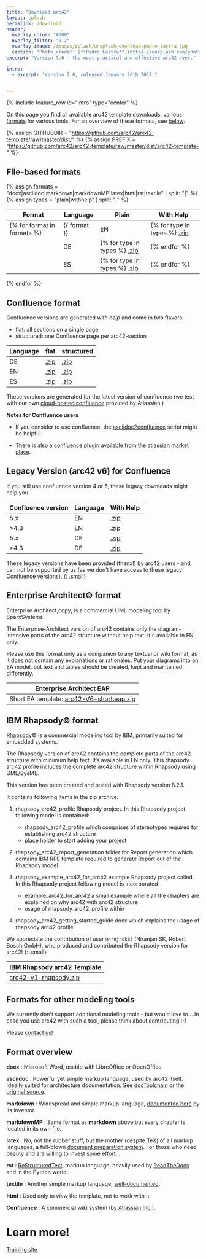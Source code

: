 ```yaml
---
title: "Download arc42"
layout: splash
permalink: /download
header:
  overlay_color: "#000"
  overlay_filter: "0.2"
  overlay_image: /images/splash/unsplash-download-pedro-lastra.jpg
  caption: "Photo credit: [**Pedro Lastra**](https://unsplash.com/photos/5g8dJvtYRYA/)"
excerpt: "Version 7.0 - the most practical and effective arc42 ever."

intro:
  - excerpt: "Version 7.0, released January 20th 2017."


---
```


{% include feature_row id="intro" type="center" %}

<!--
{% include toc %}
-->

On this page you find all available arc42 template downloads,
various [formats]({{page.url}}#format-overview) for various tools. For an overview of these formats, see [below]({{page.url}}#format-overview).

{% assign GITHUBDIR = "https://github.com/arc42/arc42-template/raw/master/dist/" %}
{% assign PREFIX = "https://github.com/arc42/arc42-template/raw/master/dist/arc42-template-" %}

## File-based formats

{% assign formats = "docx|asciidoc|markdown|markdownMP|latex|html|rst|textile" | split: "|"  %}  
{% assign types = "plain|withhelp" | split: "|"  %}  

| Format | Language | Plain | With Help |
|--------|----------|-------|-----------|
{% for format in formats %}| {{ format }} | EN | {% for type in types %} [.zip]({{PREFIX}}EN-{{type}}-{{format}}.zip) |{% endfor %}
|  | DE | {% for type in types %} [.zip]({{PREFIX}}DE-{{type}}-{{format}}.zip) |{% endfor %}
|  | ES | {% for type in types %} [.zip]({{PREFIX}}ES-{{type}}-{{format}}.zip) |{% endfor %}
{% endfor %}

## Confluence format
Confluence versions are generated _with help_ and come in
two flavors:

* flat: all sections on a single page
* structured: one Confluence page per arc42-section


| Language | flat | structured |
|----------|------|------------|
| DE | [.zip]({{PREFIX}}DE-withhelp-confluenceFlat.zip) | [.zip]({{PREFIX}}DE-withhelp-confluenceStructured.zip) |
| EN | [.zip]({{PREFIX}}EN-withhelp-confluenceFlat.zip) | [.zip]({{PREFIX}}EN-withhelp-confluenceStructured.zip) |
| ES | [.zip]({{PREFIX}}ES-withhelp-confluenceFlat.zip) | [.zip]({{PREFIX}}ES-withhelp-confluenceStructured.zip) |

These versions are generated for the latest version of confluence
(we test with our own [cloud-hosted confluence](https://arc42-template.atlassian.net/)
  provided by Atlassian.)

**Notes for Confluence users**

* If you consider to use confluence, the [asciidoc2confluence](https://github.com/rdmueller/asciidoc2confluence) script might be helpful.

* There is also a [confluence plugin available from the atlassian market place](https://marketplace.atlassian.com/plugins/com.networkedassets.plugins.space-blueprint/server/overview).

## Legacy Version (arc42 v6) for Confluence  

If you still use confluence version 4 or 5, these legacy downloads might help you

| Confluence version | Language  | With Help |
|--------|-----------|-----------|
|5.x | EN |  [.zip]({{GITHUBDIR}}legacy/templateEN-V6-confluence-53.xml.zip)|
|>4.3 | EN | [.zip]({{GITHUBDIR}}legacy/templateEN-V6-confluence-43.xml.zip)|
|5.x | DE | [.zip]({{GITHUBDIR}}legacy/templateDE-V6-confluence-53.xml.zip)|
|>4.3 | DE | [.zip]({{GITHUBDIR}}legacy/templateDE-V6-confluence-43.xml.zip) |

These legacy versions have been provided (thanx!) by arc42 users - and can
not be supported by us (as we don't have access to these legacy Confluence versions).
{: .small}


## Enterprise Architect&copy; format
Enterprise Architect;copy; is a commercial UML modeling tool by
SparxSystems.

The Enterprise-Architect version of arc42 contains only the diagram-intensive parts
of the arc42 structure without help text. It's available in EN only.

Please use this format only as a companion to any textual or wiki format,
as it does not contain any explanations or rationales. Put your diagrams
into an EA model, but text and tables should be created, kept and maintained
differently.

| Enterprise Architect EAP |
|--------------------------|
| Short EA template: [arc42-V6-short.eap.zip]({{GITHUBDIR}}eap/arc42-V6-short.eap.zip)|


## IBM Rhapsody&copy; format
[Rhapsody](http://www-03.ibm.com/software/products/en/ratirhap)&copy;
is a commercial modeling tool by IBM, primarily suited
for embedded systems.

The Rhapsody version of arc42 contains the complete parts of the arc42 structure with minimum help text. It’s available in EN only. This rhapsody arc42 profile includes the complete arc42 structure within Rhapsody using UML/SysML.

This version has been created and tested with Rhapsody version 8.2.1.

It contains following items in the zip archive:

1.	rhapsody_arc42_profile Rhapsody project. In this Rhapsody project following model is contained:
    *	rhapsody_arc42_profile which comprises of stereotypes required for establishing arc42 structure
    *	place holder to start adding your project

2.	rhapsody_arc42_report_generation folder for Report generation which contains IBM RPE template required to generate Report out of the Rhapsody model.

3.	rhapsody_example_arc42_for_arc42 example Rhapsody project called. In this Rhapsody project following model is incorporated
    *	example_arc42_for_arc42 a small example where all the chapters are explained on why arc42 with arc42 structure
    *	usage of rhapsody_arc42_profile within

4.	rhapsody_arc42_getting_started_guide.docx which explains the usage of rhapsody arc42 profile



We appreciate the contribution of user `@nrnjnsk83` (Niranjan SK, Robert Bosch GmbH), who produced and contributed the Rhapsody version for arc42!
{: .small}

| IBM Rhapsody arc42 Template |
|--------------------------|
| [arc42-v1-rhapsody.zip]({{GITHUBDIR}}rhapsody/arc42-v1-rhapsody.zip)|



## Formats for other modeling tools
We currently don't support additional modeling tools - but would love to...
In case you use arc42 with such a tool, please think about contributing :-)

Please [contact us!](/contact)



## Format overview

**docx**
: Microsoft Word, usable with LibreOffice or OpenOffice

**asciidoc**
: Powerful yet simple markup language, used by arc42 itself. Ideally suited for architecture documentation. See
[docToolchain](https://rdmueller.github.io/docToolchain/) or the [original source](http://asciidoctor.org/docs/asciidoc-syntax-quick-reference/).

**markdown**
: Widespread and simple markup language, [documented here](https://daringfireball.net/projects/markdown/syntax) by its inventor.

**markdownMP**
: Same format as **markdown** above but every chapter is located in its own file.

**latex**
: No, not the rubber stuff, but the mother (despite TeX)
of all markup languages, a full-blown [document preparation system](https://www.latex-project.org/). For those who need beauty and are willing
to invest some effort...

**rst**
: [ReStructuredText](http://docutils.sourceforge.net/docs/ref/rst/restructuredtext.html),  markup language, heavily used by [ReadTheDocs](https://readthedocs.org/) and in the Python world.

**textile**
: Another simple markup language, [well-documented](https://txstyle.org/). 

**html**
: Used only to _view_ the template, not to work with it.

**Confluence**
: A commercial wiki system (by [Atlassian Inc.](https://confluence.atlassian.com/alldoc/atlassian-documentation-32243719.html)).



# Learn more!

<!--
{% include subtle-ads/subtle-ads.html %}
-->

<a href="http://arc42.de" class="btn btn--success">Training site</a>
